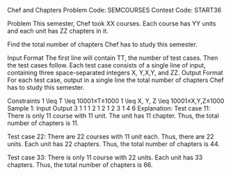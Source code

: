 Chef and Chapters
Problem Code:
SEMCOURSES
Contest Code:
START36

Problem
This semester, Chef took XX courses. Each course has YY units and each unit has ZZ chapters in it.

Find the total number of chapters Chef has to study this semester.

Input Format
The first line will contain TT, the number of test cases. Then the test cases follow.
Each test case consists of a single line of input, containing three space-separated integers X, Y,X,Y, and ZZ.
Output Format
For each test case, output in a single line the total number of chapters Chef has to study this semester.

Constraints
1 \leq T \leq 10001≤T≤1000
1 \leq X, Y, Z \leq 10001≤X,Y,Z≤1000
Sample 1:
Input
Output
3
1 1 1
2 1 2
1 2 3
1
4
6
Explanation:
Test case 11: There is only 11 course with 11 unit. The unit has 11 chapter. Thus, the total number of chapters is 11.

Test case 22: There are 22 courses with 11 unit each. Thus, there are 22 units. Each unit has 22 chapters. Thus, the total number of chapters is 44.

Test case 33: There is only 11 course with 22 units. Each unit has 33 chapters. Thus, the total number of chapters is 66.
